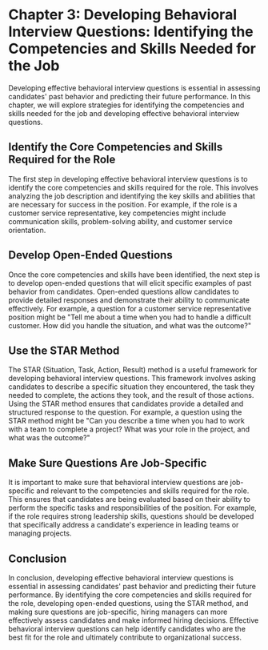 Chapter 3: Developing Behavioral Interview Questions: Identifying the Competencies and Skills Needed for the Job
================================================================================================================

Developing effective behavioral interview questions is essential in assessing candidates' past behavior and predicting their future performance. In this chapter, we will explore strategies for identifying the competencies and skills needed for the job and developing effective behavioral interview questions.

Identify the Core Competencies and Skills Required for the Role
---------------------------------------------------------------

The first step in developing effective behavioral interview questions is to identify the core competencies and skills required for the role. This involves analyzing the job description and identifying the key skills and abilities that are necessary for success in the position. For example, if the role is a customer service representative, key competencies might include communication skills, problem-solving ability, and customer service orientation.

Develop Open-Ended Questions
----------------------------

Once the core competencies and skills have been identified, the next step is to develop open-ended questions that will elicit specific examples of past behavior from candidates. Open-ended questions allow candidates to provide detailed responses and demonstrate their ability to communicate effectively. For example, a question for a customer service representative position might be "Tell me about a time when you had to handle a difficult customer. How did you handle the situation, and what was the outcome?"

Use the STAR Method
-------------------

The STAR (Situation, Task, Action, Result) method is a useful framework for developing behavioral interview questions. This framework involves asking candidates to describe a specific situation they encountered, the task they needed to complete, the actions they took, and the result of those actions. Using the STAR method ensures that candidates provide a detailed and structured response to the question. For example, a question using the STAR method might be "Can you describe a time when you had to work with a team to complete a project? What was your role in the project, and what was the outcome?"

Make Sure Questions Are Job-Specific
------------------------------------

It is important to make sure that behavioral interview questions are job-specific and relevant to the competencies and skills required for the role. This ensures that candidates are being evaluated based on their ability to perform the specific tasks and responsibilities of the position. For example, if the role requires strong leadership skills, questions should be developed that specifically address a candidate's experience in leading teams or managing projects.

Conclusion
----------

In conclusion, developing effective behavioral interview questions is essential in assessing candidates' past behavior and predicting their future performance. By identifying the core competencies and skills required for the role, developing open-ended questions, using the STAR method, and making sure questions are job-specific, hiring managers can more effectively assess candidates and make informed hiring decisions. Effective behavioral interview questions can help identify candidates who are the best fit for the role and ultimately contribute to organizational success.
